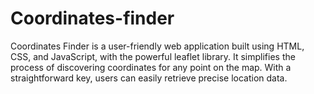 # Coordinates-finder
 Coordinates Finder is a user-friendly web application built using HTML, CSS, and JavaScript, with the powerful leaflet library. It simplifies the process of discovering coordinates for any point on the map. With a straightforward key, users can easily retrieve precise location data.
